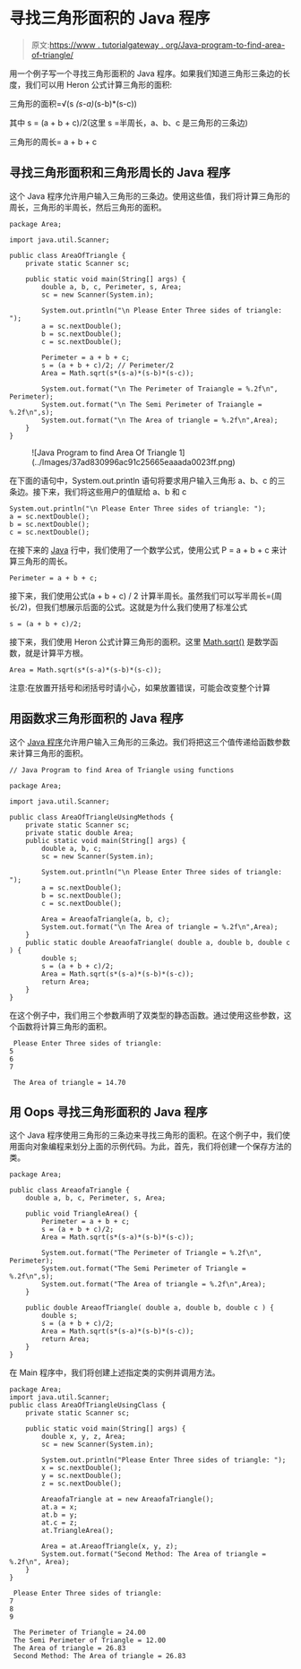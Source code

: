 # 寻找三角形面积的 Java 程序

> 原文:[https://www . tutorialgateway . org/Java-program-to-find-area-of-triangle/](https://www.tutorialgateway.org/java-program-to-find-area-of-triangle/)

用一个例子写一个寻找三角形面积的 Java 程序。如果我们知道三角形三条边的长度，我们可以用 Heron 公式计算三角形的面积:

三角形的面积=√(s *(s-a)*(s-b)*(s-c))

其中 s = (a + b + c)/2(这里 s =半周长，a、b、c 是三角形的三条边)

三角形的周长= a + b + c

## 寻找三角形面积和三角形周长的 Java 程序

这个 Java 程序允许用户输入三角形的三条边。使用这些值，我们将计算三角形的周长，三角形的半周长，然后三角形的面积。

```
package Area;

import java.util.Scanner;

public class AreaOfTriangle {
	private static Scanner sc;

	public static void main(String[] args) {
		double a, b, c, Perimeter, s, Area;
		sc = new Scanner(System.in);

		System.out.println("\n Please Enter Three sides of triangle: ");
		a = sc.nextDouble();
		b = sc.nextDouble();
		c = sc.nextDouble();

		Perimeter = a + b + c;
		s = (a + b + c)/2; // Perimeter/2
		Area = Math.sqrt(s*(s-a)*(s-b)*(s-c));

		System.out.format("\n The Perimeter of Traiangle = %.2f\n", Perimeter);
		System.out.format("\n The Semi Perimeter of Traiangle = %.2f\n",s);
		System.out.format("\n The Area of triangle = %.2f\n",Area);
	}
}

```

<figure class="wp-block-image">![Java Program to find Area Of Triangle 1](../Images/37ad830996ac91c25665eaaada0023ff.png)</figure>

在下面的语句中，System.out.println 语句将要求用户输入三角形 a、b、c 的三条边。接下来，我们将这些用户的值赋给 a、b 和 c

```
System.out.println("\n Please Enter Three sides of triangle: ");
a = sc.nextDouble();
b = sc.nextDouble();
c = sc.nextDouble();
```

在接下来的 [Java](https://www.tutorialgateway.org/java-tutorial/) 行中，我们使用了一个数学公式，使用公式 P = a + b + c 来计算三角形的周长。

```
Perimeter = a + b + c;
```

接下来，我们使用公式(a + b + c) / 2 计算半周长。虽然我们可以写半周长=(周长/2)，但我们想展示后面的公式。这就是为什么我们使用了标准公式

```
s = (a + b + c)/2;
```

接下来，我们使用 Heron 公式计算三角形的面积。这里 [Math.sqrt()](https://www.tutorialgateway.org/java-sqrt-function/) 是数学函数，就是计算平方根。

```
Area = Math.sqrt(s*(s-a)*(s-b)*(s-c));
```

注意:在放置开括号和闭括号时请小心，如果放置错误，可能会改变整个计算

## 用函数求三角形面积的 Java 程序

这个 [Java 程序](https://www.tutorialgateway.org/learn-java-programs/)允许用户输入三角形的三条边。我们将把这三个值传递给函数参数来计算三角形的面积。

```
// Java Program to find Area of Triangle using functions 

package Area;

import java.util.Scanner;

public class AreaOfTriangleUsingMethods {
	private static Scanner sc;
    private static double Area;
	public static void main(String[] args) {
		double a, b, c;
		sc = new Scanner(System.in);

		System.out.println("\n Please Enter Three sides of triangle: ");
		a = sc.nextDouble();
		b = sc.nextDouble();
		c = sc.nextDouble();

		Area = AreaofaTriangle(a, b, c);
		System.out.format("\n The Area of triangle = %.2f\n",Area);
	}
	public static double AreaofaTriangle( double a, double b, double c ) {
		double s;
		s = (a + b + c)/2;
		Area = Math.sqrt(s*(s-a)*(s-b)*(s-c));
		return Area;
	}
}
```

在这个例子中，我们用三个参数声明了双类型的静态函数。通过使用这些参数，这个函数将计算三角形的面积。

```
 Please Enter Three sides of triangle: 
5
6
7

 The Area of triangle = 14.70
```

## 用 Oops 寻找三角形面积的 Java 程序

这个 Java 程序使用三角形的三条边来寻找三角形的面积。在这个例子中，我们使用面向对象编程来划分上面的示例代码。为此，首先，我们将创建一个保存方法的类。

```
package Area;

public class AreaofaTriangle {
	double a, b, c, Perimeter, s, Area;

	public void TriangleArea() { 
		Perimeter = a + b + c;
		s = (a + b + c)/2; 
		Area = Math.sqrt(s*(s-a)*(s-b)*(s-c));

		System.out.format("The Perimeter of Triangle = %.2f\n", Perimeter);
		System.out.format("The Semi Perimeter of Triangle = %.2f\n",s);
		System.out.format("The Area of triangle = %.2f\n",Area);
	}

	public double AreaofTriangle( double a, double b, double c ) {
		double s;
		s = (a + b + c)/2;
		Area = Math.sqrt(s*(s-a)*(s-b)*(s-c));
		return Area;
	}
}
```

在 Main 程序中，我们将创建上述指定类的实例并调用方法。

```
package Area;
import java.util.Scanner;
public class AreaOfTriangleUsingClass {
	private static Scanner sc;

	public static void main(String[] args) {
		double x, y, z, Area;
		sc = new Scanner(System.in);

		System.out.println("Please Enter Three sides of triangle: ");
		x = sc.nextDouble();
		y = sc.nextDouble();
		z = sc.nextDouble();

		AreaofaTriangle at = new AreaofaTriangle();
		at.a = x;
		at.b = y;
		at.c = z;
		at.TriangleArea();

		Area = at.AreaofTriangle(x, y, z);
		System.out.format("Second Method: The Area of triangle = %.2f\n", Area);
	}
}
```

```
 Please Enter Three sides of triangle: 
7
8
9

 The Perimeter of Triangle = 24.00
 The Semi Perimeter of Triangle = 12.00
 The Area of triangle = 26.83
 Second Method: The Area of triangle = 26.83
```